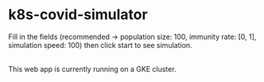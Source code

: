 # k8s-covid-simulator
Fill in the fields (recommended -> population size: 100, immunity rate: [0, 1], simulation speed: 100) then click start to see simulation. <br><br>

This web app is currently running on a GKE cluster.

